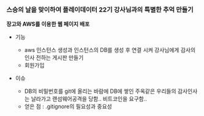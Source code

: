 ### 스승의 날을 맞이하여 플레이데이터 22기 강사님과의 특별한 추억 만들기

**장고와 AWS를 이용한 웹 페이지 배포**

* 기능
  * aws 인스턴스 생성과 인스턴스의 DB를 생성 후 연결 시켜 강사님에게 감사의 인사 전하는 게시판 만들기
  * 회원가입

* 이슈
  * DB의 비밀번호를 git에 올리는 바람에 DB에 쌓인 주옥같은 우리들의 감사인사는 날라가고 랜섬웨어공격을 당함.. 비트코인을 요구함..
  * 얻은 점 : .gitignore의 필요성과 중요성 
